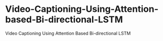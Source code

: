 # Video-Captioning-Using-Attention-based-Bi-directional-LSTM
Video Captioning Using Attention Based Bi-directional LSTM
